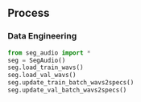 


## Process
### Data Engineering

```python
from seg_audio import *
seg = SegAudio()
seg.load_train_wavs()
seg.load_val_wavs()
seg.update_train_batch_wavs2specs()
seg.update_val_batch_wavs2specs()

```